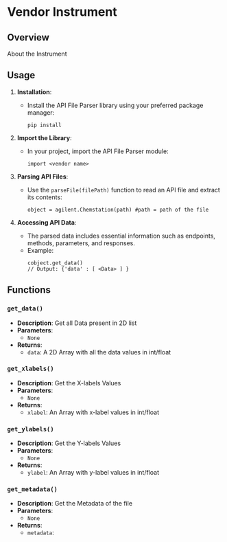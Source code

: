 # Vendor Instrument

## Overview

About the Instrument


## Usage

1. **Installation**:
   - Install the API File Parser library using your preferred package manager:
     ```
     pip install 
     ```

2. **Import the Library**:
   - In your project, import the API File Parser module:
     ```
     import <vendor name>
     ```

3. **Parsing API Files**:
   - Use the `parseFile(filePath)` function to read an API file and extract its contents:
     ```
     object = agilent.Chemstation(path) #path = path of the file
     ```

4. **Accessing API Data**:
   - The parsed data includes essential information such as endpoints, methods, parameters, and responses.
   - Example:
     ```
     cobject.get_data()
     // Output: {'data' : [ <Data> ] }
     ```

## Functions

### `get_data()`
- **Description**: Get all Data present in 2D list
- **Parameters**:
  - `None` 
- **Returns**:
  - `data`: A 2D Array with all the data values in int/float

### `get_xlabels()`
- **Description**: Get the X-labels Values
- **Parameters**:
  - `None` 
- **Returns**:
  - `xlabel`: An Array with x-label values in int/float

### `get_ylabels()`
- **Description**: Get the Y-labels Values
- **Parameters**:
  - `None` 
- **Returns**:
  - `ylabel`: An Array with y-label values in int/float

### `get_metadata()`
- **Description**: Get the Metadata of the file
- **Parameters**:
  - `None` 
- **Returns**:
  - `metadata`: 
